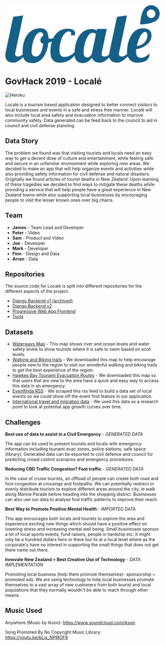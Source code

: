 ![Logo](https://raw.githubusercontent.com/TeamIO-NZ/GovHack2019/master/docs/locale.png)

# GovHack 2019 - Localé

![Heroku](https://heroku-badge.herokuapp.com/?app=team-io-locale&style=flat)

Localé is a tourism based application designed to better connect visitors to local businesses and events in a safe and stress free manner. Localé will also include local area safety and evacuation information to improve community safety. Data generated can be feed back to the council to aid in council and civil defense planning.

## Data Story

The problem we found was that visiting tourists and locals need an easy way to get a decent dose of culture and entertainment, while feeling safe and secure in an unfamiliar environment while exploring new areas. We decided to make an app that will help organize events and activities while also providing safety information for civil defense and natural disasters.
Originally we found articles of tourist deaths in New Zealand. Upon learning of these tragedies we decided to find ways to mitigate these deaths while providing a service that will help people have a great experience in New Zealand towns while also supporting local businesses by encouraging people to visit the lesser known ones over big chains.

## Team

* **James** - Team Lead and Developer
* **Peter** - Video
* **Sam** - Product and Video
* **Joe** - Developer
* **Mark** - Developer
* **Finn** - Design and Data
* **Arran** - Data

## Repositories

The source code for Localé is split into different repositories for the different aspects of the project.

* [Django Backend v1 (archived)](https://github.com/TeamIO-NZ/locale-backend/)
* [Django Backend v2](https://github.com/TeamIO-NZ/locale-backend-v2/)
* [Progressive Web App Frontend](https://github.com/TeamIO-NZ/locale-pwa/)
* [Tools](https://github.com/TeamIO-NZ/local-tools)

## Datasets

* [Waterways Map](https://hbrcopendata-hbrc.opendata.arcgis.com/datasets/34bc4f1a0e184556a7916a9020cc47a9_6) - This map shows river and ocean levels and water safety levels to show tourists where it is safe to swim based on ecoli levels.
* [Walking and Biking trails](https://hbrcopendata-hbrc.opendata.arcgis.com/datasets/10c773dfc25b4911a457a662d2f17556_0?geometry=173.125%2C-40.165%2C181.486%2C-38.679) - We downloaded this map to help encourage people new to the region to visit our wonderful walking and biking trails to get the best experience of the region.
* [Hawkes Bay Tsunami Evacuation Routes](https://hbrcopendata-hbrc.opendata.arcgis.com/datasets/4d295d2f775a4972a10ecb1dd09c3774_0/data?geometry=175.881%2C-39.733%2C177.971%2C-39.362) - We downloaded this map so that users that are new to the area have a quick and easy way to access this data in an emergency.
* [Eventfinda RSS](https://www.eventfinda.co.nz/feed/events/hawkes-bay-gisborne/whatson/upcoming.rss) - We scraped this rss feed to build a data set of local events so we could show off the event find feature in our application.
* [International travel and migration data](https://www.stats.govt.nz/information-releases/international-travel-and-migration-september-2018) - We used this data as a research point to look at potential app growth curves over time.

## Challenges

**Best use of data to assist in a Civil Emergency** - *GENERATED DATA*

The app can be used to present tourists and locals with emergency information including tsunami evac zones, police stations, safe space (library). Generated data can be exported to civil defence and council for predicting crowd control scenarios and emergency procedures.

**Reducing CBD Traffic Congestion? Foot traffic** - *GENERATED DATA*

In the case of cruise tourists, an offload of people can create both road and foot congestion at crossings and footpaths. We can potentially redirect or evenly distribute tourists to explore different areas around the city, ie walk along Marine Parade before heading into the shopping district. Businesses can also use our data to analyse foot traffic patterns to improve their reach.

**Best Way to Promote Positive Mental Health** - *IMPORTED DATA*

This app encourages both locals and tourists to explore the area and experience exciting new things which should have a positive effect on lowering stress and increasing mental well being. Small businesses sponsor a lot of local sports events, fund raisers, people in hardship etc. It might only be a hundred dollars here or there but its at a local level where as the corporate's have no interest in supporting the small things that does not get there name out there.

**Innovate New Zealand + Best Creative Use of Technology** - *DATA IMPLEMENTATION*

Promoting local business (help them promote themselves)- sponsorship + promoted ads. We are using technology to help local businesses promote themselves to a vast array of new customers from both tourist and local populations that they normally wouldn't be able to reach through other means.

## Music Used

Anywhere (Music by Ikson): <https://www.soundcloud.com/ikson>

Song Promoted By No Copyright Music Library: <https://youtu.be/bLjs_NPMOF8>
